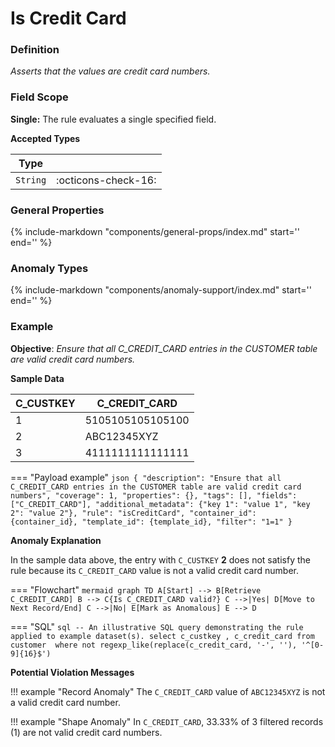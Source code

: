 # Is Credit Card

### Definition

*Asserts that the values are credit card numbers.*

### Field Scope

**Single:** The rule evaluates a single specified field.

**Accepted Types**

| Type        |                          |
|-------------|--------------------------|
| `String`    | <div style="text-align:center">:octicons-check-16:</div>  |

### General Properties

{%
    include-markdown "components/general-props/index.md"
    start='<!-- all-props--start -->'
    end='<!-- all-props--end -->'
%}

### Anomaly Types

{%
    include-markdown "components/anomaly-support/index.md"
    start='<!-- all-types--start -->'
    end='<!-- all-types--end -->'
%}

### Example

**Objective**: *Ensure that all C_CREDIT_CARD entries in the CUSTOMER table are valid credit card numbers.*

**Sample Data**

| C_CUSTKEY | C_CREDIT_CARD                           |
|-----------|----------------------------------------|
| 1         | 5105105105105100                        |
| 2         | <span class="text-negative">ABC12345XYZ</span>        |
| 3         | 4111111111111111                        |

=== "Payload example"
    ``` json
    {
        "description": "Ensure that all C_CREDIT_CARD entries in the CUSTOMER table are valid credit card numbers",
        "coverage": 1,
        "properties": {},
        "tags": [],
        "fields": ["C_CREDIT_CARD"],
        "additional_metadata": {"key 1": "value 1", "key 2": "value 2"},
        "rule": "isCreditCard",
        "container_id": {container_id},
        "template_id": {template_id},
        "filter": "1=1"
    }
    ```

**Anomaly Explanation**

In the sample data above, the entry with `C_CUSTKEY` **2** does not satisfy the rule because its `C_CREDIT_CARD` value is not a valid credit card number.

=== "Flowchart"
    ``` mermaid
    graph TD
    A[Start] --> B[Retrieve C_CREDIT_CARD]
    B --> C{Is C_CREDIT_CARD valid?}
    C -->|Yes| D[Move to Next Record/End]
    C -->|No| E[Mark as Anomalous]
    E --> D
    ```

=== "SQL"
    ```sql
    -- An illustrative SQL query demonstrating the rule applied to example dataset(s).
    select
        c_custkey
        , c_credit_card
    from customer 
    where
        not regexp_like(replace(c_credit_card, '-', ''), '^[0-9]{16}$')
    ```

**Potential Violation Messages**

!!! example "Record Anomaly"
    The `C_CREDIT_CARD` value of `ABC12345XYZ` is not a valid credit card number.

!!! example "Shape Anomaly"
    In `C_CREDIT_CARD`, 33.33% of 3 filtered records (1) are not valid credit card numbers.
